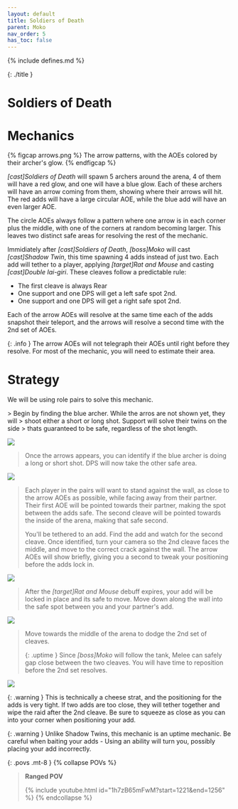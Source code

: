 ```yaml
---
layout: default
title: Soldiers of Death
parent: Moko
nav_order: 5
has_toc: false
---
```


{% include defines.md %}

{: ./title }
# Soldiers of Death

# Mechanics

{% figcap arrows.png %}
The arrow patterns, with the AOEs colored by their archer's glow.
{% endfigcap %}

*[cast]Soldiers of Death* will spawn 5 archers around the arena, 4 of them will
have a red glow, and one will have a blue glow. Each of these archers will
have an arrow coming from them, showing where their arrows will hit. The red
adds will have a large circular AOE, while the blue add will have an even larger
AOE.

The circle AOEs always follow a pattern where one arrow is in each corner plus
the middle, with one of the corners at random becoming larger. This leaves two
distinct safe areas for resolving the rest of the mechanic.

Immidiately after *[cast]Soldiers of Death*, *[boss]Moko* will cast
*[cast]Shadow Twin*, this time spawning 4 adds instead of just two. Each add
will tether to a player, applying *[target]Rat and Mouse* and casting
*[cast]Double Iai-giri*. These cleaves follow a predictable rule:

* The first cleave is always Rear
* One support and one DPS will get a left safe spot 2nd.
* One support and one DPS will get a right safe spot 2nd.

Each of the arrow AOEs will resolve at the same time each of the adds snapshot
their teleport, and the arrows will resolve a second time with the 2nd set of
AOEs.

{: .info }
The arrow AOEs will not telegraph their AOEs until right before they resolve.
For most of the mechanic, you will need to estimate their area.

# Strategy

We will be using role pairs to solve this mechanic.

<div class="mechanics" markdown="1">
> Begin by finding the blue archer. While the arros are not shown yet, they will
> shoot either a short or long shot. Support will solve their twins on the side
> thats guaranteed to be safe, regardless of the shot length.

![](./timeline-1.png)

> Once the arrows appears, you can identify if the blue archer is doing a long
> or short shot. DPS will now take the other safe area.

![](./timeline-2.png)

> Each player in the pairs will want to stand against the wall, as close to the
> arrow AOEs as possible, while facing away from their partner. Their first AOE
> will be pointed towards their partner, making the spot between the adds safe.
> The second cleave will be pointed towards the inside of the arena, making that
> safe second.
>
> You'll be tethered to an add. Find the add and watch for the second cleave.
> Once identified, turn your camera so the 2nd cleave faces the middle, and move
> to the correct crack against the wall. The arrow AOEs will show briefly,
> giving you a second to tweak your positioning before the adds lock in.

![](./timeline-3.png)

> After the *[target]Rat and Mouse* debuff expires, your add will be locked
> in place and its safe to move. Move down along the wall into the safe spot
> between you and your partner's add.

![](./timeline-4.png)

> Move towards the middle of the arena to dodge the 2nd set of cleaves.
>
> {: .uptime }
> Since *[boss]Moko* will follow the tank, Melee can safely gap close between
> the two cleaves. You will have time to reposition before the 2nd set resolves.

![](./timeline-5.png)
</div>

{: .warning }
This is technically a cheese strat, and the positioning for the adds is very
tight. If two adds are too close, they will tether together and wipe the raid
after the 2nd cleave. Be sure to squeeze as close as you can into your corner
when positioning your add.

{: .warning }
Unlike Shadow Twins, this mechanic is an uptime mechanic. Be careful when
baiting your adds - Using an ability will turn you, possibly placing your add
incorrectly.

{: .povs .mt-8 }
{% collapse POVs %}
> **Ranged POV**
>
> {% include youtube.html id="1h7zB65mFwM?start=1221&end=1256" %}
{% endcollapse %}
